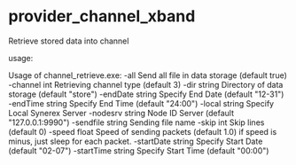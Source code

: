 # provider_channel_xband
Retrieve stored data into channel

usage:
 
 Usage of channel_retrieve.exe:
  -all
        Send all file in data storage (default true)
  -channel int
        Retrieving channel type (default 3)
  -dir string
        Directory of data storage (default "store")
  -endDate string
        Specify End Date (default "12-31")
  -endTime string
        Specify End Time (default "24:00")
  -local string
        Specify Local Synerex Server
  -nodesrv string
        Node ID Server (default "127.0.0.1:9990")
  -sendfile string
        Sending file name
  -skip int
        Skip lines (default 0)
  -speed float
        Speed of sending packets (default 1.0) if speed is minus, just sleep for each packet.
  -startDate string
        Specify Start Date (default "02-07")
  -startTime string
        Specify Start Time (default "00:00")
